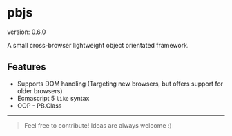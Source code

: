 pbjs
========

version: 0.6.0

A small cross-browser lightweight object orientated framework.

Features
---

* Supports DOM handling (Targeting new browsers, but offers support for older browsers)
* Ecmascript 5 `like` syntax
* OOP - PB.Class

---

> Feel free to contribute! Ideas are always welcome :)